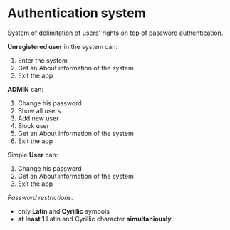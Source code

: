 # Authentication system
System of delimitation of users' rights on top of password authentication.


**Unregistered user** in the system can:

1. Enter the system
2. Get an About information of the system
3. Exit the app

**ADMIN** can:

1. Change his password
2. Show all users
3. Add new user
4. Block user
5. Get an About information of the system
6. Exit the app

Simple **User** can:

1. Change his password
2. Get an About information of the system
3. Exit the app


*Password restrictions*: 
  - only **Latin** and **Cyrillic** symbols
  - **at least 1** Latin and Cyrillic character **simultaniously**.
